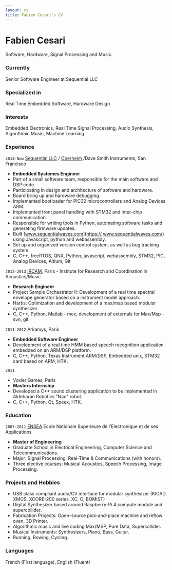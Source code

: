 ```yaml
---
layout: cv
title: Fabien Cesari's CV
---
```


# Fabien Cesari
Software, Hardware, Signal Processing and Music.

<!-- <div id="webaddress">
<a href="mailto: fabien.xxxxxx@gmail.com">fabien.xxxxxx@gmail.com</a>
<a href="tel:">+1(415)-xxx-xxxx</a>
</div> -->

### Currently
Senior Software Engineer at Sequential LLC

### Specialized in

Real Time Embedded Software, Hardware Design

### Interests
Embedded Electronics, Real Time Signal Processing, Audio Synthesis, Algorithmic Music, Machine Learning

### Experience
`2014-Now`
[Sequential LLC](https://www.sequential.com/) / [Oberheim](https://oberheim.com/) /Dave Smith Instruments, San Francisco
- __Embedded Systemes Engineer__
- Part of a small software team, responsible for the main software and DSP code.
- Participating in design and architecture of software and hardware.
- Board bring up and hardware debugging.
- Implemented bootloader for PIC32 microcontrollers and Analog Devices ARM.
- Implemented front panel handling with STM32 and inter-chip communication.
- Responsible for writing tools in Python, automating software tasks and generating firmware updates.
- Built [www.sequentialwaves.com](https:// www.sequentialwaves.com/)  using Javascript, python and webassembly.
- Set up and organized version control system, as well as bug tracking system.
- C, C++, freeRTOS, QNX, Python, javascript, webassembly, STM32, PIC, Analog Devices, Altium, Git

`2012-2013`
[IRCAM](https://www.ircam.fr/), Paris - Institute for Research and Coordination in Acoustics/Music
- __Research Engineer__
- Project Sample Orchestrator II:  Development of a real time spectral envelope generator based on a instrument model approach.
- Hartis:  Optimization and development of a max/msp based modular synthesizer.
- C, C++, Python,  Matlab - mex, development of externals for Max/Msp - svn, git

`2011-2012` 
Arkamys, Paris
- __Embedded Software Engineer__
- Development of a real time HMM based speech recognition application embedded on an ARM/DSP platform.
- C, C++, Python, Texas Instrument ARM/DSP, Embedded unix, STM32 card based on ARM, HTK.

`2011`
- Voxler Games, Paris 
- __Masters Internship__
- Developed a C++ sound clustering application to be implemented in Aldebaran Robotics "Nao" robot.
- C, C++, Python, Qt, Speex, HTK.

### Education
`2007-2011`
[ENSEA](https://www.ensea.fr/en) Ecole Nationale Superieure de l’Electronique et de ses Applications 
- __Master of Engineering__
- Graduate School in Electrical Engineering, Computer Science and Telecommunications.
- Major: Signal Processing, Real-Time & Communications (with honors).
- Three elective courses: Musical Acoustics, Speech Processing, Image Processing.

### Projects and Hobbies
- USB class compliant audio/CV interface for modular synthesizer (KICAD, XMOS, XCORE-200 series, XC, C, BOMIST)
- Digital Synthesizer based around Raspberry-Pi 4 compute module and supercollider.
- Fabrication Projects: Open-source pick-and-place machine and reflow oven, 3D Printer.
- Algorithmic music and live coding Max/MSP, Pure Data, Supercollider.
- Musical Instruments: Synthesizers, Piano, Bass, Guitar.
- Running, Rowing, Cycling.

### Languages
French (First language),
English (Fluent)

<!-- ### Footer
Last updated: May 2013 -->
